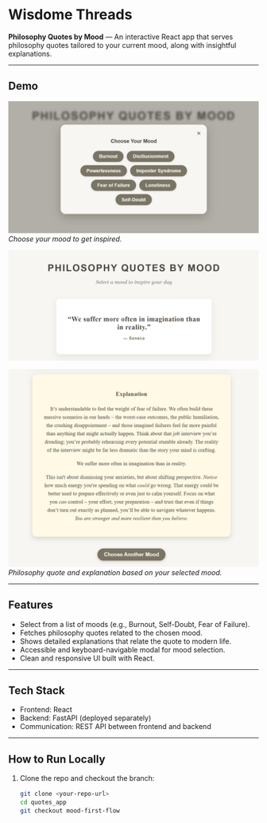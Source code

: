 # Wisdome Threads

**Philosophy Quotes by Mood** — An interactive React app that serves philosophy quotes tailored to your current mood, along with insightful explanations.

---

## Demo

![Mood Selection Modal](assets/Mood-Chooser.png)  
*Choose your mood to get inspired.*

![Quote Display](assets/Homepage.png)

![Explanation from LLM's](assets/Explanation.png)  
*Philosophy quote and explanation based on your selected mood.*

---

## Features

- Select from a list of moods (e.g., Burnout, Self-Doubt, Fear of Failure).
- Fetches philosophy quotes related to the chosen mood.
- Shows detailed explanations that relate the quote to modern life.
- Accessible and keyboard-navigable modal for mood selection.
- Clean and responsive UI built with React.

---

## Tech Stack

- Frontend: React
- Backend: FastAPI (deployed separately)
- Communication: REST API between frontend and backend

---

## How to Run Locally

1. Clone the repo and checkout the branch:

   ```bash
   git clone <your-repo-url>
   cd quotes_app
   git checkout mood-first-flow
